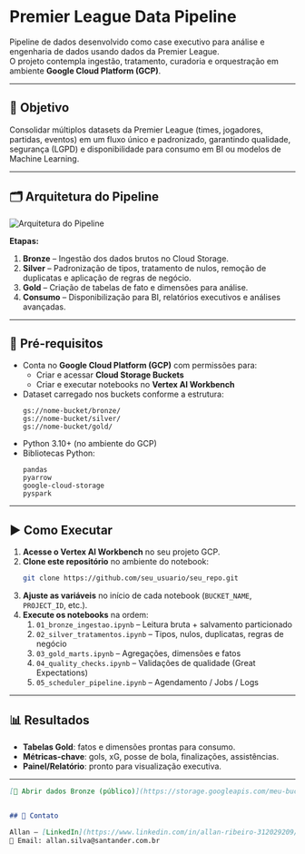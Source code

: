 # Premier League Data Pipeline

Pipeline de dados desenvolvido como case executivo para análise e engenharia de dados usando dados da Premier League.  
O projeto contempla ingestão, tratamento, curadoria e orquestração em ambiente **Google Cloud Platform (GCP)**.

---

## 📌 Objetivo
Consolidar múltiplos datasets da Premier League (times, jogadores, partidas, eventos) em um fluxo único e padronizado, garantindo qualidade, segurança (LGPD) e disponibilidade para consumo em BI ou modelos de Machine Learning.

---

## 🗂 Arquitetura do Pipeline
![Arquitetura do Pipeline](docs/arquitetura_pipeline.png)

**Etapas:**
1. **Bronze** – Ingestão dos dados brutos no Cloud Storage.
2. **Silver** – Padronização de tipos, tratamento de nulos, remoção de duplicatas e aplicação de regras de negócio.
3. **Gold** – Criação de tabelas de fato e dimensões para análise.
4. **Consumo** – Disponibilização para BI, relatórios executivos e análises avançadas.

---

## 🔑 Pré-requisitos

- Conta no **Google Cloud Platform (GCP)** com permissões para:
  - Criar e acessar **Cloud Storage Buckets**
  - Criar e executar notebooks no **Vertex AI Workbench**
- Dataset carregado nos buckets conforme a estrutura:
  ```
  gs://nome-bucket/bronze/
  gs://nome-bucket/silver/
  gs://nome-bucket/gold/
  ```
- Python 3.10+ (no ambiente do GCP)
- Bibliotecas Python:
  ```
  pandas
  pyarrow
  google-cloud-storage
  pyspark
  ```

---

## ▶️ Como Executar

1. **Acesse o Vertex AI Workbench** no seu projeto GCP.
2. **Clone este repositório** no ambiente do notebook:
   ```bash
   git clone https://github.com/seu_usuario/seu_repo.git
   ```
3. **Ajuste as variáveis** no início de cada notebook (`BUCKET_NAME`, `PROJECT_ID`, etc.).
4. **Execute os notebooks** na ordem:
   1. `01_bronze_ingestao.ipynb` – Leitura bruta + salvamento particionado
   2. `02_silver_tratamentos.ipynb` – Tipos, nulos, duplicatas, regras de negócio
   3. `03_gold_marts.ipynb` – Agregações, dimensões e fatos
   4. `04_quality_checks.ipynb` – Validações de qualidade (Great Expectations)
   5. `05_scheduler_pipeline.ipynb` – Agendamento / Jobs / Logs

---

## 📊 Resultados

- **Tabelas Gold**: fatos e dimensões prontas para consumo.
- **Métricas-chave**: gols, xG, posse de bola, finalizações, assistências.
- **Painel/Relatório**: pronto para visualização executiva.

---


```markdown
[📂 Abrir dados Bronze (público)](https://storage.googleapis.com/meu-bucket-premier/bronze/arquivo.csv)


## 📎 Contato

Allan – [LinkedIn](https://www.linkedin.com/in/allan-ribeiro-312029209/)  
📧 Email: allan.silva@santander.com.br

